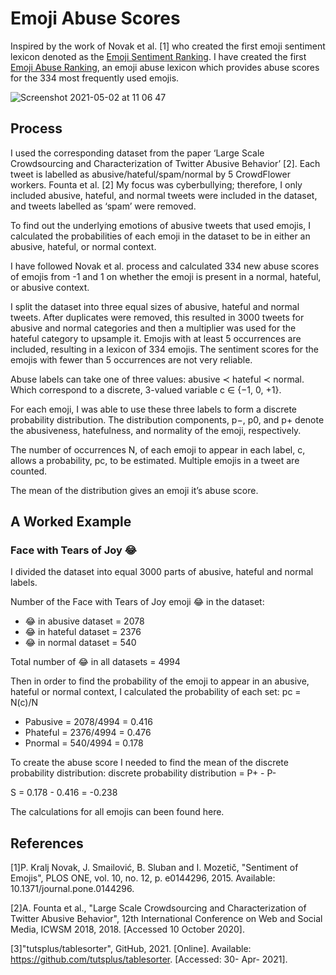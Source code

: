 # Emoji Abuse Scores 

Inspired by the work of Novak et al. [1] who created the first emoji sentiment lexicon denoted as the [Emoji Sentiment Ranking](http://kt.ijs.si/data/Emoji_sentiment_ranking/). I have created the first [Emoji Abuse Ranking](https://elenabarry.github.io/emoji_abuse_ranking.github.io/), an emoji abuse lexicon which provides abuse scores for the 334 most frequently used emojis.

![Screenshot 2021-05-02 at 11 06 47](https://user-images.githubusercontent.com/53048127/116809577-8ef5f700-ab36-11eb-914c-770536b6a07a.png)

## Process
I used the corresponding dataset from the paper ‘Large Scale Crowdsourcing and Characterization of Twitter Abusive Behavior’ [2]. Each tweet is labelled as abusive/hateful/spam/normal by 5 CrowdFlower workers. Founta et al. [2] My focus was cyberbullying; therefore, I only included abusive, hateful, and normal tweets were included in the dataset, and tweets labelled as ‘spam’ were removed.

To find out the underlying emotions of abusive tweets that used emojis, I calculated the probabilities of each emoji in the dataset to be in either an abusive, hateful, or normal context. 

I have followed Novak et al. process and calculated 334 new abuse scores of emojis from -1 and 1 on whether the emoji is present in a normal, hateful, or abusive context. 

I split the dataset into three equal sizes of abusive, hateful and normal tweets. After duplicates were removed, this resulted in 3000 tweets for abusive and normal categories and then a multiplier was used for the hateful category to upsample it. Emojis with at least 5 occurrences are included, resulting in a lexicon of 334 emojis. The sentiment scores for the emojis with fewer than 5 occurrences are not very reliable.

Abuse labels can take one of three values: abusive ≺ hateful ≺ normal. Which correspond to a discrete, 3-valued variable c ∈ {−1, 0, +1}.

For each emoji, I was able to use these three labels to form a discrete probability distribution. The distribution components, p−, p0, and p+ denote the abusiveness, hatefulness, and normality of the emoji, respectively.

The number of occurrences N, of each emoji to appear in each label, c, allows a probability, pc, to be estimated. Multiple emojis in a tweet are counted.

The mean of the distribution gives an emoji it’s abuse score.

## A Worked Example

### Face with Tears of Joy 😂

I divided the dataset into equal 3000 parts of abusive, hateful and normal labels.

Number of the Face with Tears of Joy emoji 😂 in the dataset: 

* 😂 in abusive dataset = 2078
* 😂 in hateful dataset = 2376
* 😂 in normal dataset = 540

Total number of 😂 in all datasets = 4994

Then in order to find the probability of the emoji to appear in an abusive, hateful or normal context, I calculated the probability of each set: pc = N(c)/N

* Pabusive = 2078/4994 = 0.416
* Phateful = 2376/4994 = 0.476
* Pnormal = 540/4994 = 0.178

To create the abuse score I needed to find the mean of the discrete probability distribution: discrete probability distribution = P+ - P-

S = 0.178 - 0.416 = -0.238

The calculations for all emojis can been found here. 

## References 
   
[1]P.  Kralj Novak, J.  Smailović, B.  Sluban and I.  Mozetič, "Sentiment of Emojis", PLOS ONE, vol. 10, no. 12, p. e0144296, 2015. Available: 10.1371/journal.pone.0144296.

[2]A.  Founta et al., "Large Scale Crowdsourcing and Characterization of Twitter Abusive Behavior", 12th International Conference on Web and Social Media, ICWSM 2018, 2018. [Accessed 10 October 2020].

[3]"tutsplus/tablesorter", GitHub, 2021. [Online]. Available: https://github.com/tutsplus/tablesorter. [Accessed: 30- Apr- 2021].
